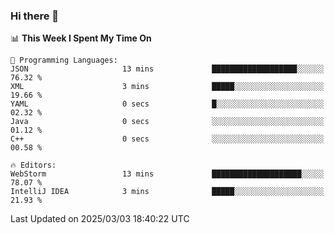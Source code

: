 ### Hi there 👋

<!--
**asdf12303116/asdf12303116** is a ✨ _special_ ✨ repository because its `README.md` (this file) appears on your GitHub profile.

Here are some ideas to get you started:

- 🔭 I’m currently working on ...
- 🌱 I’m currently learning ...
- 👯 I’m looking to collaborate on ...
- 🤔 I’m looking for help with ...
- 💬 Ask me about ...
- 📫 How to reach me: ...
- 😄 Pronouns: ...
- ⚡ Fun fact: ...
-->

<!--START_SECTION:waka-->
📊 **This Week I Spent My Time On** 

```text
💬 Programming Languages: 
JSON                     13 mins             ███████████████████░░░░░░   76.32 % 
XML                      3 mins              █████░░░░░░░░░░░░░░░░░░░░   19.66 % 
YAML                     0 secs              █░░░░░░░░░░░░░░░░░░░░░░░░   02.32 % 
Java                     0 secs              ░░░░░░░░░░░░░░░░░░░░░░░░░   01.12 % 
C++                      0 secs              ░░░░░░░░░░░░░░░░░░░░░░░░░   00.58 % 

🔥 Editors: 
WebStorm                 13 mins             ████████████████████░░░░░   78.07 % 
IntelliJ IDEA            3 mins              █████░░░░░░░░░░░░░░░░░░░░   21.93 % 
```


 Last Updated on 2025/03/03 18:40:22 UTC
<!--END_SECTION:waka-->
